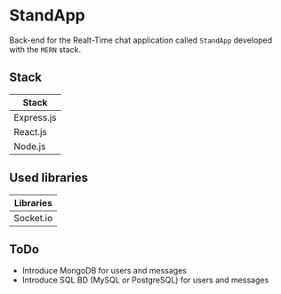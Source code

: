 # StandApp

Back-end for the Realt-Time chat application called `StandApp` developed with the `MERN` stack.

## Stack

| Stack | 
| ---- |
| Express.js |
| React.js |
| Node.js |

## Used libraries 

| Libraries |
| ---- |
| Socket.io |

## ToDo

- Introduce MongoDB for users and messages
- Introduce SQL BD (MySQL or PostgreSQL) for users and messages